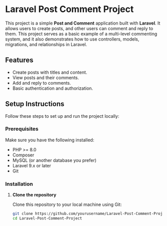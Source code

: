 # Laravel Post Comment Project

This project is a simple **Post and Comment** application built with **Laravel**. It allows users to create posts, and other users can comment and reply to them. This project serves as a basic example of a multi-level commenting system, and it also demonstrates how to use controllers, models, migrations, and relationships in Laravel.

## Features

- Create posts with titles and content.
- View posts and their comments.
- Add and reply to comments.
- Basic authentication and authorization.

## Setup Instructions

Follow these steps to set up and run the project locally:

### Prerequisites

Make sure you have the following installed:

- PHP >= 8.0
- Composer
- MySQL (or another database you prefer)
- Laravel 9.x or later
- Git

### Installation

1. **Clone the repository**

   Clone this repository to your local machine using Git:

   ```bash
   git clone https://github.com/yourusername/Laravel-Post-Comment-Project.git
   cd Laravel-Post-Comment-Project
